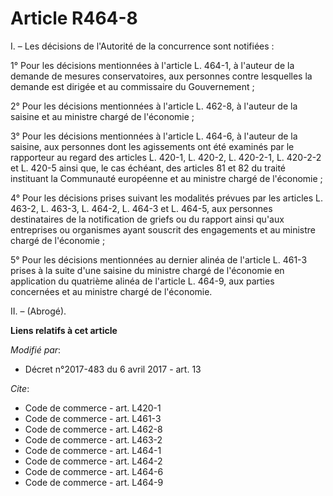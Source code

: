 # Article R464-8

I. – Les décisions de l'Autorité de la concurrence sont notifiées :

1° Pour les décisions mentionnées à l'article L. 464-1, à l'auteur de la demande de mesures conservatoires, aux personnes
contre lesquelles la demande est dirigée et au commissaire du Gouvernement ;

2° Pour les décisions mentionnées à l'article L. 462-8, à l'auteur de la saisine et au ministre chargé de l'économie ;

3° Pour les décisions mentionnées à l'article L. 464-6, à l'auteur de la saisine, aux personnes dont les agissements ont été
examinés par le rapporteur au regard  des articles L. 420-1, L. 420-2, L. 420-2-1, L. 420-2-2 et L. 420-5 ainsi que, le cas
échéant, des articles 81 et 82 du traité instituant la Communauté européenne et au ministre chargé de l'économie ;

4° Pour les décisions prises suivant les modalités prévues par les articles L. 463-2, L. 463-3, L. 464-2, L. 464-3 et L.
464-5, aux personnes destinataires de la notification de griefs ou du rapport ainsi qu'aux entreprises ou organismes ayant
souscrit des engagements et au ministre chargé de l'économie ;

5° Pour les décisions mentionnées au dernier alinéa de l'article L. 461-3 prises à la suite d'une saisine du ministre chargé
de l'économie en application du quatrième alinéa de l'article L. 464-9, aux parties concernées et au ministre chargé de
l'économie.

II. – (Abrogé).

**Liens relatifs à cet article**

_Modifié par_:

  - Décret n°2017-483 du 6 avril 2017 - art. 13

_Cite_:

  - Code de commerce - art. L420-1
  - Code de commerce - art. L461-3
  - Code de commerce - art. L462-8
  - Code de commerce - art. L463-2
  - Code de commerce - art. L464-1
  - Code de commerce - art. L464-2
  - Code de commerce - art. L464-6
  - Code de commerce - art. L464-9
